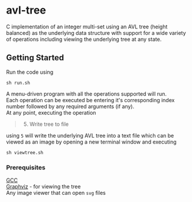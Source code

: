 # avl-tree
C implementation of an integer multi-set using an AVL tree (height balanced) as the underlying data structure with support for a wide variety of operations including viewing the underlying tree at any state.

## Getting Started
Run the code using
```
sh run.sh
```
A menu-driven program with all the operations supported will run.\
Each operation can be executed be entering it's corresponding index number followed by any required arguments (if any).\
At any point, executing the operation
> 5. Write tree to file

using ```5``` will write the underlying AVL tree into a text file which can be viewed as an image by opening a new terminal window and executing
```
sh viewtree.sh
```


### Prerequisites
[GCC](https://gcc.gnu.org/install/)\
[Graphviz](https://graphviz.gitlab.io/download/) - for viewing the tree\
Any image viewer that can open ```svg``` files
